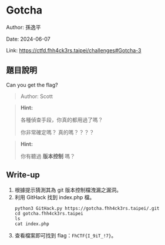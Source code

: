 # Gotcha

Author: 孫逸平

Date: 2024-06-07

Link: https://ctfd.fhh4ck3rs.taipei/challenges#Gotcha-3

## 題目說明

Can you get the flag?

> Author: Scott

> **Hint:**
>
> 各種偵查手段，你真的都用過了嗎？
> 
> 你非常確定嗎？
> 真的嗎？？？？

> **Hint:**
>
> 你有聽過 **版本控制** 嗎？

## Write-up

1. 根據提示猜測其為 git 版本控制檔洩漏之漏洞。
2. 利用 GitHack 找到 index.php 檔。
    ```shell
    python3 GitHack.py https://gotcha.fhh4ck3rs.taipei/.git
    cd gotcha.fhh4ck3rs.taipei
    ls
    cat index.php
    ```
3. 查看檔案即可找到 flag：`FhCTF{I_9iT_!7}`。
